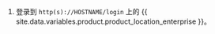 1. 登录到 `http(s)://HOSTNAME/login` 上的 {{ site.data.variables.product.product_location_enterprise }}。
